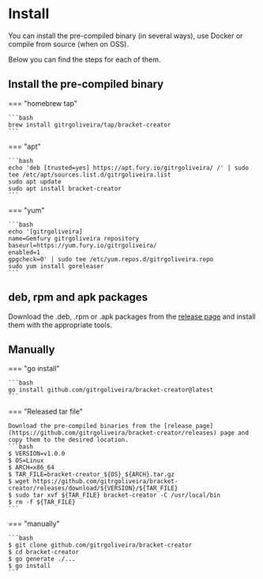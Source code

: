 # Install

You can install the pre-compiled binary (in several ways), use Docker or compile from source (when on OSS).

Below you can find the steps for each of them.

## Install the pre-compiled binary

=== "homebrew tap"

    ```bash
    brew install gitrgoliveira/tap/bracket-creator
    ```

=== "apt"

    ```bash
    echo 'deb [trusted=yes] https://apt.fury.io/gitrgoliveira/ /' | sudo tee /etc/apt/sources.list.d/gitrgoliveira.list
    sudo apt update
    sudo apt install bracket-creator
    ```

=== "yum"

    ```bash
    echo '[gitrgoliveira]
    name=Gemfury gitrgoliveira repository
    baseurl=https://yum.fury.io/gitrgoliveira/
    enabled=1
    gpgcheck=0' | sudo tee /etc/yum.repos.d/gitrgoliveira.repo
    sudo yum install goreleaser
    ```

## deb, rpm and apk packages

Download the .deb, .rpm or .apk packages from the [release page](https://github.com/gitrgoliveira/bracket-creator/releases) and install them with the appropriate tools.

## Manually

=== "go install"

    ```bash
    go install github.com/gitrgoliveira/bracket-creator@latest
    ```

=== "Released tar file"

    Download the pre-compiled binaries from the [release page](https://github.com/gitrgoliveira/bracket-creator/releases) page and copy them to the desired location.
    ```bash
    $ VERSION=v1.0.0
    $ OS=Linux
    $ ARCH=x86_64
    $ TAR_FILE=bracket-creator_${OS}_${ARCH}.tar.gz
    $ wget https://github.com/gitrgoliveira/bracket-creator/releases/download/${VERSION}/${TAR_FILE}
    $ sudo tar xvf ${TAR_FILE} bracket-creator -C /usr/local/bin
    $ rm -f ${TAR_FILE}
    ```

=== "manually"

    ```bash
    $ git clone github.com/gitrgoliveira/bracket-creator
    $ cd bracket-creator
    $ go generate ./...
    $ go install
    ```
